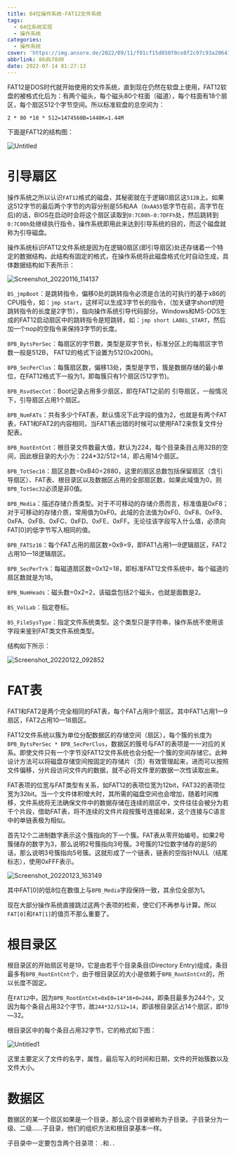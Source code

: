 ```yaml
---
title: 64位操作系统-FAT12文件系统
tags:
  - 64位系统实现
  - 操作系统
categories:
  - 操作系统
cover: 'https://img.ansore.de/2022/09/11/f01cf15d850f0ce8f2c97c93a206411c8d3bf927.png'
abbrlink: 86db78d0
date: 2022-07-14 01:27:13
---
```



FAT12是DOS时代就开始使用的文件系统，直到现在仍然在软盘上使用，FAT12软盘的被格式化后为：有两个磁头，每个磁头80个柱面（磁道），每个柱面有18个扇区，每个扇区512个字节空间。所以标准软盘的总空间为：

`2 * 80 *18 * 512=1474560B=1440K=1.44M`

下面是FAT12的结构图：

![Untitled](https://img.ansore.de/2022/07/04/3ef8f69d24adf08bf3cfc34cc2d02e5e.png)

# 引导扇区

操作系统之所以认识`FAT12`格式的磁盘，其秘密就在于逻辑0扇区这`512B`上。如果这512字节的最后两个字节的内容分别是55和AA（`0xAA55`低字节在前，高字节在后)的话，BIOS在启动时会将这个扇区读取到`0:7C00h-0:7DFFh`处，然后跳转到`0:7C00h`处继续执行指令，操作系统即用此来达到引导系统的目的，而这个磁盘就称为引导磁盘。

操作系统标识FAT12文件系统是因为在逻辑0扇区(即引导扇区)处还存储着一个特定的数据结构，此结构有固定的格式，在操作系统将此磁盘格式化时自动生成，具体数据结构如下表所示：

![Screenshot_20220116_114137](https://img.ansore.de/2022/07/04/606721836dcce98f57423dd74ef31769.png)

`BS_jmpBoot`：是跳转指令，偏移0处的跳转指令必须是合法的可执行的基于x86的CPU指令，如：`jmp start`，这样可以生成3字节长的指令，（加关键字short的短跳转指令的长度是2字节），指向操作系统引导代码部分。Windows和MS-DOS生成的FAT12启动扇区中的跳转指令是短跳转，如：`jmp short LABEL_START`，然后加一个nop的空指令来保持3字节的长度。

`BPB_BytsPerSec`：每扇区的字节数，类型是双字节长，标准分区上的每扇区字节数一般是512B， FAT12的格式下设置为512(0x200h)。

`BPB_SecPerClus`：每簇扇区数，偏移13处，类型是字节，簇是数据存储的最小单位，在FAT12格式下一般为1，即每簇只有1个扇区(512字节)。

`BPB_RsvdSecCnt`：Boot记录占用多少扇区，即在FAT1之前的 引导扇区，一般情况下，引导扇区占用1个扇区。

`BPB_NumFATs`：共有多少个FAT表，默认情况下此字段的值为2，也就是有两个FAT表，FAT1和FAT2的内容相同，当FAT1表出错的时候可以使用FAT2来恢复文件分配表。

`BPB_RootEntCnt`：根目录文件数最大值，默认为224，每个目录条目占用32B的空间，因此根目录的大小为：224*32/512=14，即占用14个扇区。

`BPB_TotSec16`：扇区总数=0xB40=2880，这里的扇区总数包括保留扇区（含引导扇区）、FAT表、根目录区以及数据区占用的全部扇区数，如果此域值为0，则`BPB_TotSec32`必须是非0值。

`BPB_Media`：描述存储介质类型。对于不可移动的存储介质而言，标准值是0xF8；对于可移动的存储介质，常用值为0xF0。此域的合法值为0xF0、0xF8、0xF9、0xFA、0xFB、0xFC、0xFD、0xFE、0xFF。无论往该字段写入什么值，必须向FAT[0]的低字节写入相同的值。

`BPB_FATSz16`：每个FAT占用的扇区数=0x9=9，即FAT1占用1—9逻辑扇区，FAT2占用10—18逻辑扇区。

`BPB_SecPerTrk`：每磁道扇区数=0x12=18，即标准FAT12文件系统中，每个磁道的扇区数就是为18。

`BPB_NumHeads`：磁头数=0x2=2，该磁盘包括2个磁头，也就是面数是2。

`BS_VolLab`：指定卷标。

`BS_FileSysType`：指定文件系统类型。这个类型只是字符串，操作系统不使用该字段来鉴别FAT类文件系统类型。

结构如下所示：

![Screenshot_20220122_092852](https://img.ansore.de/2022/07/04/cacbdc6b82493449237e2ea10e46b4df.png)

# FAT表

FAT1和FAT2是两个完全相同的FAT表，每个FAT占用9个扇区。其中FAT1占用1—9扇区，FAT2占用10—18扇区。

FAT12文件系统以簇为单位分配数据区的存储空间（扇区），每个簇的长度为`BPB_BytsPerSec * BPB_SecPerClus`，数据区的簇号与FAT的表项是一一对应的关系。即使文件只有一个字节没FAT12文件系统也会分配一个簇的空间存储它。此种设计方法可以将磁盘存储空间按固定的存储片（页）有效管理起来，进而可以按照文件偏移，分片段访问文件内的数据，就不必将文件里的数据一次性读取出来。

FAT表项的位宽与FAT类型有关系，如FAT12的表项位宽为12bit，FAT32的表项位宽为32bit。当一个文件体积增大时，其所需的磁盘空间也会增加，随着时间推移，文件系统将无法确保文件中的数据存储在连续的扇区中，文件往往会被分为若干个片段，借助FAT表，将不连续的文件片段按簇号连接起来，这个连接与C语言中的单链表极为相似。

首先12个二进制数字表示这个簇指向的下一个簇。FAT表从零开始编号。如果2号簇储存的数字为3，那么说明2号簇指向3号簇。3号簇的12位数字储存的是5的话，那么说明3号簇指向5号簇。这就形成了一个链表，链表的空指针NULL（结尾标志），使用0xFFF表示。

![Screenshot_20220123_163149](https://img.ansore.de/2022/07/04/ac2c98e7a3bfbfc1d88cb4b153f00f32.png)

其中FAT[0]的低8位在数值上与`BPB_Media`字段保持一致，其余位全部为1。

现在大部分操作系统直接跳过这两个表项的检索，使它们不再参与计算。所以`FAT[0]`和`FAT[1]`的值页不那么重要了。

# 根目录区

根目录区的开始扇区号是19，它是由若干个目录条目(Directory Entry)组成，条目最多有`BPB_RootEntCnt`个，由于根目录区的大小是依赖于`BPB_RootEntCnt`的，所以长度不固定。

在`FAT12`中，因为`BPB_RootEntCnt=0xE0=14*16+0=244`，即条目最多为244个，又因为每个条目占用32个字节，故`244*32/512=14`，即该根目录区占14个扇区，即19—32。

根目录区中的每个条目占用32字节，它的格式如下图：

![Untitled1](https://img.ansore.de/2022/07/04/17438e00f70a21c8f77efa4e7be01b97.png)

这里主要定义了文件的名字，属性，最后写入的时间和日期，文件的开始簇数以及文件大小。

# 数据区

数据区的某一个扇区如果是一个目录，那么这个目录被称为子目录。子目录分为一级、二级……子目录，他们的组织方法和根目录基本一样。

子目录中一定要包含两个目录项：`.`和`..`
